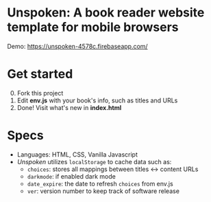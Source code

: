 # Unspoken: A book reader website template for mobile browsers
Demo: https://unspoken-4578c.firebaseapp.com/

# Get started
0. Fork this project
1. Edit **env.js** with your book's info, such as titles and URLs
2. Done! Visit what's new in **index.html**

# Specs
- Languages: HTML, CSS, Vanilla Javascript
- *Unspoken* utilizes `localStorage` to cache data such as:
  - `choices`: stores all mappings between titles <-> content URLs
  - `darkmode`: if enabled dark mode
  - `date_expire`: the date to refresh `choices` from env.js
  - `ver`: version number to keep track of software release
